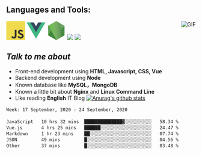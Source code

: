 ## **Languages and Tools:**      
<code><img height="50" style="max-width: 80px;" src="https://raw.githubusercontent.com/github/explore/80688e429a7d4ef2fca1e82350fe8e3517d3494d/topics/javascript/javascript.png"></code>
<code><img height="50" style="max-width: 80px;" src="https://raw.githubusercontent.com/github/explore/80688e429a7d4ef2fca1e82350fe8e3517d3494d/topics/vue/vue.png"></code>
<code><img height="50" style="max-width: 80px;" src="https://raw.githubusercontent.com/github/explore/80688e429a7d4ef2fca1e82350fe8e3517d3494d/topics/nodejs/nodejs.png"></code>
<code><img height="50" style="max-width: 80px;" src="https://img.shields.io/badge/-HTML5-E34F26?style=flat&logo=html5&logoColor=white"></code>
<code><img height="50" style="max-width: 80px;" src="https://img.shields.io/badge/-CSS3-1572B6?style=flat&logo=css3"></code>
<img align="right" alt="GIF" src="https://media.giphy.com/media/iIqmM5tTjmpOB9mpbn/giphy.gif" />
## *Talk to me about*
- Front-end development using **HTML, Javascript, CSS, Vue**
- Backend development using **Node**
- Known database like **MySQL，MongoDB**
- Known a little bit about **Nginx** and **Linux Command Line**
- Like reading **English** IT Blog
[![Anurag's github stats](https://github-readme-stats.vercel.app/api?username=qdi5)](https://github.com/anuraghazra/github-readme-stats)
<!--START_SECTION:waka-->
```text
Week: 17 September, 2020 - 24 September, 2020

JavaScript   10 hrs 32 mins  ██████████████▓░░░░░░░░░░   58.34 % 
Vue.js       4 hrs 25 mins   ██████░░░░░░░░░░░░░░░░░░░   24.47 % 
Markdown     1 hr 23 mins    ██░░░░░░░░░░░░░░░░░░░░░░░   07.74 % 
JSON         49 mins         █░░░░░░░░░░░░░░░░░░░░░░░░   04.56 % 
Other        37 mins         █░░░░░░░░░░░░░░░░░░░░░░░░   03.48 % 
```
<!--END_SECTION:waka-->
